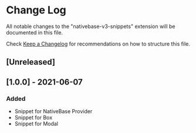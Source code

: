 # Change Log

All notable changes to the "nativebase-v3-snippets" extension will be documented in this file.

Check [Keep a Changelog](http://keepachangelog.com/) for recommendations on how to structure this file.

## [Unreleased]

## [1.0.0] - 2021-06-07

### Added

- Snippet for NativeBase Provider
- Snippet for Box
- Snippet for Modal
